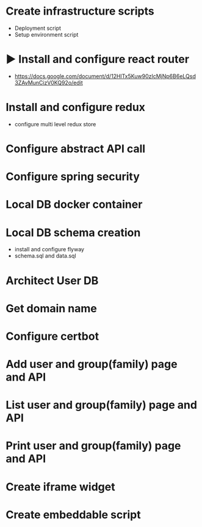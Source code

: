 # Create infrastructure scripts
- Deployment script
- Setup environment script

# ▶️ Install and configure react router
- https://docs.google.com/document/d/12HlTx5Kuw90zIcMjNp6B6eLQsd3ZAvMunCizV0KQ92o/edit





# Install and configure redux
- configure multi level redux store

# Configure abstract API call 

# Configure spring security

# Local DB docker container

# Local DB schema creation
- install and configure flyway
- schema.sql and data.sql

# Architect User DB

# Get domain name

# Configure certbot

# Add user and group(family) page and API

# List user and group(family) page and API

# Print user and group(family) page and API

# Create iframe widget

# Create embeddable script

